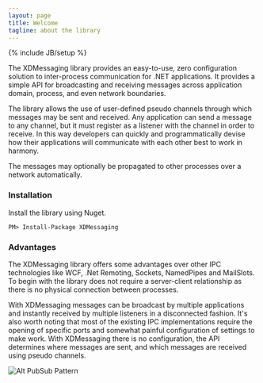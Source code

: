 ```yaml
---
layout: page
title: Welcome
tagline: about the library
---
```

{% include JB/setup %}

The XDMessaging library provides an easy-to-use, zero configuration solution to inter-process communication for .NET applications. It provides a simple API for broadcasting and receiving messages across application domain, process, and even network boundaries.

The library allows the use of user-defined pseudo channels through which messages may be sent and received. Any application can send a message to any channel, but it must register as a listener with the channel in order to receive. In this way developers can quickly and programmatically devise how their applications will communicate with each other best to work in harmony.

The messages may optionally be propagated to other processes over a network automatically.

### Installation

Install the library using Nuget.

	PM> Install-Package XDMessaging
	
### Advantages

The XDMessaging library offers some advantages over other IPC technologies like WCF, .Net Remoting, Sockets, NamedPipes and MailSlots. To begin with the library does not require a server-client relationship as there is no physical connection between processes.

With XDMessaging messages can be broadcast by multiple applications and instantly received by multiple listeners in a disconnected fashion. It's also worth noting that most of the existing IPC implementations require the opening of specific ports and somewhat painful configuration of settings to make work. With XDMessaging there is no configuration, the API determines where messages are sent, and which messages are received using pseudo channels.

![Alt PubSub Pattern](images/XDMessagingInstance.png)